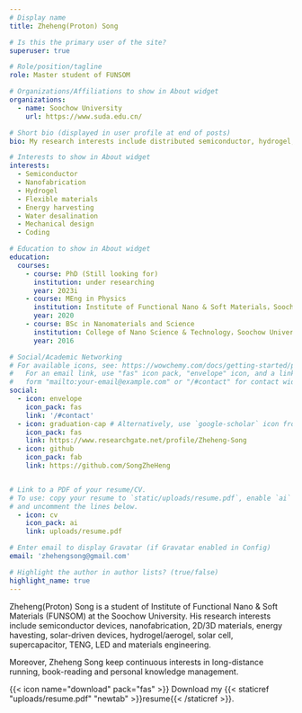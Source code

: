 ```yaml
---
# Display name
title: Zheheng(Proton) Song

# Is this the primary user of the site?
superuser: true

# Role/position/tagline
role: Master student of FUNSOM

# Organizations/Affiliations to show in About widget
organizations:
  - name: Soochow University
    url: https://www.suda.edu.cn/

# Short bio (displayed in user profile at end of posts)
bio: My research interests include distributed semiconductor, hydrogel, flexible sensor, nanostructured, hydrovoltaic, energy harvesting, water desalination, Solar Cell, energy storage, TENG.

# Interests to show in About widget
interests:
  - Semiconductor
  - Nanofabrication
  - Hydrogel
  - Flexible materials
  - Energy harvesting
  - Water desalination
  - Mechanical design
  - Coding

# Education to show in About widget
education:
  courses:
    - course: PhD (Still looking for)
      institution: under researching
      year: 2023i
    - course: MEng in Physics
      institution: Institute of Functional Nano & Soft Materials，Soochow University
      year: 2020
    - course: BSc in Nanomaterials and Science
      institution: College of Nano Science & Technology，Soochow University
      year: 2016

# Social/Academic Networking
# For available icons, see: https://wowchemy.com/docs/getting-started/page-builder/#icons
#   For an email link, use "fas" icon pack, "envelope" icon, and a link in the
#   form "mailto:your-email@example.com" or "/#contact" for contact widget.
social:
  - icon: envelope
    icon_pack: fas
    link: '/#contact'
  - icon: graduation-cap # Alternatively, use `google-scholar` icon from `ai` icon pack
    icon_pack: fas
    link: https://www.researchgate.net/profile/Zheheng-Song
  - icon: github
    icon_pack: fab
    link: https://github.com/SongZheHeng


# Link to a PDF of your resume/CV.
# To use: copy your resume to `static/uploads/resume.pdf`, enable `ai` icons in `params.toml`,
# and uncomment the lines below.
  - icon: cv
    icon_pack: ai
    link: uploads/resume.pdf

# Enter email to display Gravatar (if Gravatar enabled in Config)
email: 'zhehengsong@gmail.com'

# Highlight the author in author lists? (true/false)
highlight_name: true
---
```


Zheheng(Proton) Song is a student of  Institute of Functional Nano & Soft Materials (FUNSOM) at the Soochow University. His research interests include semiconductor devices, nanofabrication, 2D/3D materials, energy havesting, solar-driven devices, hydrogel/aerogel, solar cell, supercapacitor, TENG, LED and materials engineering.

Moreover, Zheheng Song keep continuous interests in long-distance running, book-reading and personal knowledge management.

{{< icon name="download" pack="fas" >}} Download my {{< staticref "uploads/resume.pdf" "newtab" >}}resume{{< /staticref >}}.

